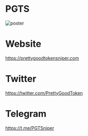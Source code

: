 # PGTS
![poster](https://user-images.githubusercontent.com/17973726/124763780-3e32be00-df2c-11eb-8da3-93d328635eed.png)

# Website
https://prettygoodtokensniper.com
# Twitter
https://twitter.com/PrettyGoodToken
# Telegram
https://t.me/PGTSniper
